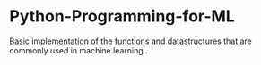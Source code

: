 # Python-Programming-for-ML
Basic implementation of the functions and datastructures that are commonly used in machine learning .
